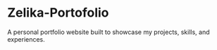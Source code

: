 # Zelika-Portofolio
A personal portfolio website built to showcase my projects, skills, and experiences.
